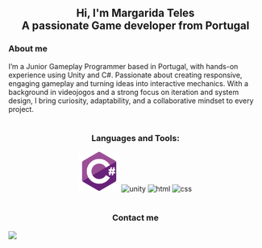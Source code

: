 <h2 align="center"><strong>Hi, I'm Margarida Teles</strong><br>A passionate Game developer from Portugal</h2>

<div>
  <h3>About me</h3>
  <p>I’m a Junior Gameplay Programmer based in Portugal, with hands-on experience using Unity and C#. 
    Passionate about creating responsive, engaging gameplay and turning ideas into interactive mechanics. 
    With a background in videojogos and a strong focus on iteration and system design, I bring curiosity, adaptability, and a collaborative mindset to every project.
  </p>
</div>

<h1></h1>
<div align="center">
  <h3>Languages and Tools:</h3>
  <a target="_blank" rel="noreferrer"> <img src="https://raw.githubusercontent.com/devicons/devicon/master/icons/csharp/csharp-original.svg" alt="csharp" width="80" height="80"/> </a> 
  <a target="_blank" rel="noreferrer"> <img src="https://www.vectorlogo.zone/logos/unity3d/unity3d-icon.svg" alt="unity" width="80" height="80"/> </a> 
  <a target="_blank" rel="noreferrer"> <img src="https://upload.wikimedia.org/wikipedia/commons/6/61/HTML5_logo_and_wordmark.svg" alt="html" width="80" height="80"/> </a> 
  <a target="_blank" rel="noreferrer"> <img src="https://upload.wikimedia.org/wikipedia/commons/d/d5/CSS3_logo_and_wordmark.svg" alt="css" width="80" height="80"/> </a> 
</div>

<h1></h1>

<div align="center">
  <h3>Contact me</h3>
  <a href="mailto:margaridateles.gamedev@gmail.com" style="margin-right: 1000px;">
    <img src="https://img.shields.io/badge/Gmail-D14836?style=for-the-badge&logo=gmail&logoColor=white" target="_blank">
  </a>
  <a href="https://linkedin.com/in/margaridateles20" target="_blank">
    <img style="margin-left:1000px" src="https://img.shields.io/badge/-LinkedIn-%230077B5?style=for-the-badge&logo=linkedin&logoColor=white" target="_blank">
  </a>
  
</div>
